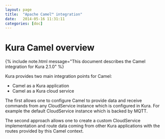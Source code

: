 ```yaml
---
layout: page
title:  "Apache Camel™ integration"
date:   2014-05-16 11:31:11
categories: [doc]
---
```


# Kura Camel overview

{% include note.html message="This document describes the Camel integration for Kura 2.1.0" %}

Kura provides two main integration points for Camel:

 * Camel as a Kura application
 * Camel as a Kura cloud service
 
The first allows one to configure Camel to provide data and receive commands from any CloudService instance
which is configured in Kura. For example the default CloudService instance which is backed by MQTT.

The second approach allows one to create a custom CloudService implementation and route data coming from other
Kura applications with the routes provided by this Camel context.
